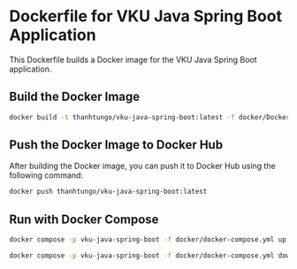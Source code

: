 # Dockerfile for VKU Java Spring Boot Application

This Dockerfile builds a Docker image for the VKU Java Spring Boot application.

## Build the Docker Image

```bash
docker build -t thanhtungo/vku-java-spring-boot:latest -f docker/Dockerfile .
```

## Push the Docker Image to Docker Hub

After building the Docker image, you can push it to Docker Hub using the following command:

```bash  
docker push thanhtungo/vku-java-spring-boot:latest

```

## Run with Docker Compose

```bash
docker compose -p vku-java-spring-boot -f docker/docker-compose.yml up
```

```bash
docker compose -p vku-java-spring-boot -f docker/docker-compose.yml down
```
